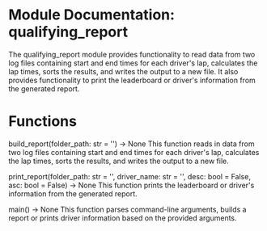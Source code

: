 # Module Documentation: qualifying_report
The qualifying_report module provides functionality to read data from two log files 
containing start and end times for each driver's lap, calculates the lap times, sorts the results, 
and writes the output to a new file. 
It also provides functionality to print the leaderboard or driver's information from the generated report.

# Functions
build_report(folder_path: str = '') -> None
This function reads in data from two log files containing start and end times for each driver's lap, 
calculates the lap times, sorts the results, and writes the output to a new file.


print_report(folder_path: str = '', driver_name: str = '', desc: bool = False, asc: bool = False) -> None
This function prints the leaderboard or driver's information from the generated report.


main() -> None
This function parses command-line arguments, builds a report or prints driver information 
based on the provided arguments.

